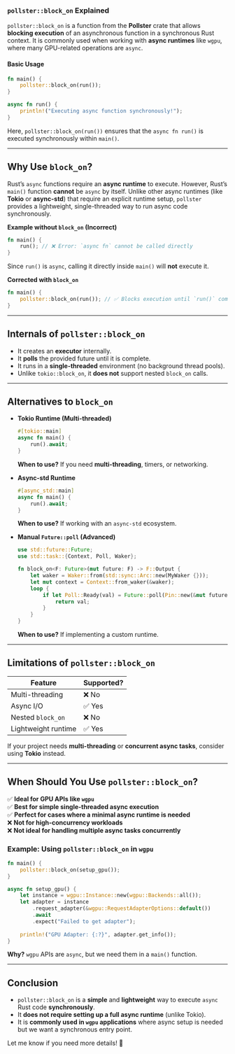### `pollster::block_on` Explained

`pollster::block_on` is a function from the **Pollster** crate that allows **blocking execution** of an asynchronous function in a synchronous Rust context. It is commonly used when working with **async runtimes** like `wgpu`, where many GPU-related operations are `async`.

#### **Basic Usage**
```rust
fn main() {
    pollster::block_on(run());
}

async fn run() {
    println!("Executing async function synchronously!");
}
```
Here, `pollster::block_on(run())` ensures that the `async fn run()` is executed synchronously within `main()`.

---

## **Why Use `block_on`?**
Rust’s `async` functions require an **async runtime** to execute. However, Rust’s `main()` function **cannot** be `async` by itself. Unlike other async runtimes (like **Tokio** or **async-std**) that require an explicit runtime setup, `pollster` provides a lightweight, single-threaded way to run async code synchronously.

**Example without `block_on` (Incorrect)**
```rust
fn main() {
    run(); // ❌ Error: `async fn` cannot be called directly
}
```
Since `run()` is `async`, calling it directly inside `main()` will **not** execute it.

**Corrected with `block_on`**
```rust
fn main() {
    pollster::block_on(run()); // ✅ Blocks execution until `run()` completes
}
```

---

## **Internals of `pollster::block_on`**
- It creates an **executor** internally.
- It **polls** the provided future until it is complete.
- It runs in a **single-threaded** environment (no background thread pools).
- Unlike `tokio::block_on`, it **does not** support nested `block_on` calls.

---

## **Alternatives to `block_on`**
- **Tokio Runtime (Multi-threaded)**
  ```rust
  #[tokio::main]
  async fn main() {
      run().await;
  }
  ```
  **When to use?** If you need **multi-threading**, timers, or networking.

- **Async-std Runtime**
  ```rust
  #[async_std::main]
  async fn main() {
      run().await;
  }
  ```
  **When to use?** If working with an `async-std` ecosystem.

- **Manual `Future::poll` (Advanced)**
  ```rust
  use std::future::Future;
  use std::task::{Context, Poll, Waker};

  fn block_on<F: Future>(mut future: F) -> F::Output {
      let waker = Waker::from(std::sync::Arc::new(MyWaker {}));
      let mut context = Context::from_waker(&waker);
      loop {
          if let Poll::Ready(val) = Future::poll(Pin::new(&mut future), &mut context) {
              return val;
          }
      }
  }
  ```
  **When to use?** If implementing a custom runtime.

---

## **Limitations of `pollster::block_on`**
| Feature               | Supported?  |
|-----------------------|------------|
| Multi-threading       | ❌ No      |
| Async I/O            | ✅ Yes     |
| Nested `block_on`    | ❌ No      |
| Lightweight runtime  | ✅ Yes     |

If your project needs **multi-threading** or **concurrent async tasks**, consider using **Tokio** instead.

---

## **When Should You Use `pollster::block_on`?**
✅ **Ideal for GPU APIs like `wgpu`**  
✅ **Best for simple single-threaded async execution**  
✅ **Perfect for cases where a minimal async runtime is needed**  
❌ **Not for high-concurrency workloads**  
❌ **Not ideal for handling multiple async tasks concurrently**

### **Example: Using `pollster::block_on` in `wgpu`**
```rust
fn main() {
    pollster::block_on(setup_gpu());
}

async fn setup_gpu() {
    let instance = wgpu::Instance::new(wgpu::Backends::all());
    let adapter = instance
        .request_adapter(&wgpu::RequestAdapterOptions::default())
        .await
        .expect("Failed to get adapter");
    
    println!("GPU Adapter: {:?}", adapter.get_info());
}
```
**Why?** `wgpu` APIs are `async`, but we need them in a `main()` function.

---

## **Conclusion**
- `pollster::block_on` is a **simple** and **lightweight** way to execute `async` Rust code **synchronously**.
- It **does not require setting up a full async runtime** (unlike Tokio).
- It is **commonly used in `wgpu` applications** where async setup is needed but we want a synchronous entry point.

Let me know if you need more details! 🚀
